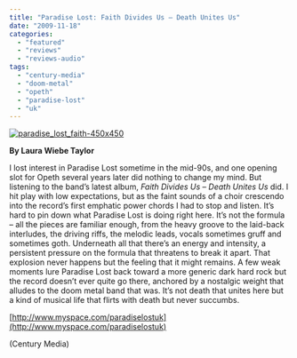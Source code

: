 ```yaml
---
title: "Paradise Lost: Faith Divides Us – Death Unites Us"
date: "2009-11-18"
categories: 
  - "featured"
  - "reviews"
  - "reviews-audio"
tags: 
  - "century-media"
  - "doom-metal"
  - "opeth"
  - "paradise-lost"
  - "uk"
---
```


[![paradise_lost_faith-450x450](http://www.hellbound.ca/wp-content/uploads/2009/11/paradise_lost_faith-450x450.jpg "paradise_lost_faith-450x450")](http://www.hellbound.ca/wp-content/uploads/2009/11/paradise_lost_faith-450x450.jpg)

**By Laura Wiebe Taylor**

I lost interest in Paradise Lost sometime in the mid-90s, and one opening slot for Opeth several years later did nothing to change my mind. But listening to the band’s latest album, _Faith Divides Us – Death Unites Us_ did. I hit play with low expectations, but as the faint sounds of a choir crescendo into the record’s first emphatic power chords I had to stop and listen. It’s hard to pin down what Paradise Lost is doing right here. It’s not the formula – all the pieces are familiar enough, from the heavy groove to the laid-back interludes, the driving riffs, the melodic leads, vocals sometimes gruff and sometimes goth. Underneath all that there’s an energy and intensity, a persistent pressure on the formula that threatens to break it apart. That explosion never happens but the feeling that it might remains. A few weak moments lure Paradise Lost back toward a more generic dark hard rock but the record doesn’t ever quite go there, anchored by a nostalgic weight that alludes to the doom metal band that was. It’s not death that unites here but a kind of musical life that flirts with death but never succumbs.

[http://www.myspace.com/paradiselostuk](http://www.myspace.com/paradiselostuk)

(Century Media)
